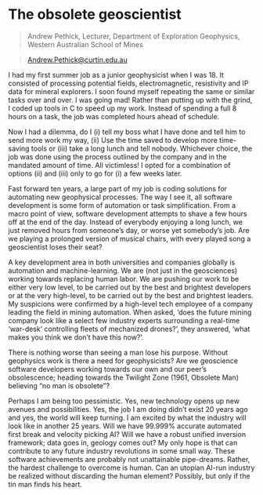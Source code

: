 # The obsolete geoscientist

> Andrew Pethick, Lecturer, Department of Exploration Geophysics, Western Australian School of Mines

> Andrew.Pethick@curtin.edu.au

I had my first summer job as a junior geophysicist when I was 18. It consisted of processing potential fields, electromagnetic, resistivity and IP data for mineral explorers. I soon found myself repeating the same or similar tasks over and over. I was going mad! Rather than putting up with the grind, I coded up tools in C to speed up my work. Instead of spending a full 8 hours on a task, the job was completed hours ahead of schedule.

Now I had a dilemma, do I (i) tell my boss what I have done and tell him to send more work my way, (ii) Use the time saved to develop more time-saving tools or (iii) take a long lunch and tell nobody. Whichever choice, the job was done using the process outlined by the company and in the mandated amount of time. All victimless! I opted for a combination of options (ii) and (iii) only to go for (i) a few weeks later.

Fast forward ten years, a large part of my job is coding solutions for automating new geophysical processes. The way I see it, all software development is some form of automation or task simplification. From a macro point of view, software development attempts to shave a few hours off at the end of the day. Instead of everybody enjoying a long lunch, we just removed hours from someone’s day, or worse yet somebody’s job. Are we playing a prolonged version of musical chairs, with every played song a geoscientist loses their seat?

A key development area in both universities and companies globally is automation and machine-learning.  We are (not just in the geosciences) working towards replacing human labor. We are pushing our work to be either very low level, to be carried out by the best and brightest developers or at the very high-level, to be carried out by the best and brightest leaders. My suspicions were confirmed by a high-level tech employee of a company leading the field in mining automation. When asked, ‘does the future mining company look like a select few industry experts surrounding a real-time ‘war-desk’ controlling fleets of mechanized drones?’, they answered, ‘what makes you think we don’t have this now?’.

There is nothing worse than seeing a man lose his purpose. Without geophysics work is there a need for geophysicists? Are we geoscience software developers working towards our own and our peer’s obsolescence; heading towards the Twilight Zone (1961, Obsolete Man) believing “no man is obsolete”?

Perhaps I am being too pessimistic. Yes, new technology opens up new avenues and possibilities. Yes, the job I am doing didn’t exist 20 years ago and yes, the world will keep turning. I am excited by what the industry will look like in another 25 years. Will we have 99.999% accurate automated first break and velocity picking AI? Will we have a robust unified inversion framework; data goes in, geology comes out? My only hope is that can contribute to any future industry revolutions in some small way. These software achievements are probably not unattainable pipe-dreams. Rather, the hardest challenge to overcome is human. Can an utopian AI-run industry be realized without discarding the human element? Possibly, but only if the tin man finds his heart.
